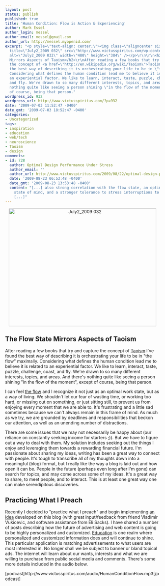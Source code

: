 ```yaml
---
layout: post
status: publish
published: true
title: 'Human Condition: Flow is Action & Experiencing'
author: Mark Essel
author_login: messel
author_email: messel@gmail.com
author_url: http://messel.myopenid.com/
excerpt: "<p style=\"text-align: center;\"><img class=\"aligncenter size-full wp-image-934\"
  title=\"July2_2009 032\" src=\"http://www.victusspiritus.com/wp-content/uploads/2009/07/July2_2009-032.JPG\"
  alt=\"July2_2009 032\" width=\"480\" height=\"384\" /></p>\r\n\r\n<h2>The Flow State
  Mirrors Aspects of Taoism</h2>\r\nAfter reading a few books that try and capture
  the concept of <a href=\"http://en.wikipedia.org/wiki/Taoism\">Taoism</a> I've found
  the best way of describing it is orchestrating your life to be in \"the flow\" maximally.
  Considering what defines the human condition lead me to believe it is related to
  an experiential factor. We like to learn, interact, taste, puzzle, challenge, coast,
  and fly. We're drawn to so many different interests, topics, and areas. And there's
  nothing quite like seeing a person shining \"in the flow of the moment\", except
  of course, being that person."
wordpress_id: 932
wordpress_url: http://www.victusspiritus.com/?p=932
date: '2009-07-03 11:52:47 -0400'
date_gmt: '2009-07-03 18:52:47 -0400'
categories:
- Uncategorized
tags:
- inspiration
- education
- web/tech
- neuroscience
- Taoism
- design
comments:
- id: 728
  author: Optimal Design Performance Under Stress
  author_email: ''
  author_url: http://www.victusspiritus.com/2009/08/22/optimal-design-performance-under-stress/
  date: '2009-08-23 06:53:48 -0400'
  date_gmt: '2009-08-23 13:53:48 -0400'
  content: "[...] also strong correlation with the flow state, an optimal working
    state of mind, and a stronger tolerance to stress interruptions to JT. In the
    [...]"
---
```

<p style="text-align: center;"><img class="aligncenter size-full wp-image-934" title="July2_2009 032" src="http://www.victusspiritus.com/wp-content/uploads/2009/07/July2_2009-032.JPG" alt="July2_2009 032" width="480" height="384" /></p>
<h2>The Flow State Mirrors Aspects of Taoism</h2>
<p>After reading a few books that try and capture the concept of <a href="http://en.wikipedia.org/wiki/Taoism">Taoism</a> I've found the best way of describing it is orchestrating your life to be in "the flow" maximally. Considering what defines the human condition lead me to believe it is related to an experiential factor. We like to learn, interact, taste, puzzle, challenge, coast, and fly. We're drawn to so many different interests, topics, and areas. And there's nothing quite like seeing a person shining "in the flow of the moment", except of course, being that person.<a id="more"></a><a id="more-932"></a></p>
<p>I can feel <a href="http://www.victusspiritus.com/2009/06/05/seek-the-flow-state-to-maximize-satisfaction-and-productivity/">the flow</a> and I recognize it not just as an optimal work state, but as a way of living. We shouldn't let our fear of wasting time, or working too hard, or missing out on something, or just sitting still, to prevent us from enjoying every moment that we are able to. It's frustrating and a little sad sometimes because we can't always remain in this frame of mind. As much as we try, we are grounded by deadlines and responsibilities that beckon our attention, as well as an unending number of distractions.</p>
<p>There are some issues that we may not necessarily be happy about (our reliance on constantly seeking income for starters ;)). But we have to figure out a way to deal with them. My solution includes seeking out the things I enjoy and leveraging them towards a rewarding financial future. I'm passionate about sharing my ideas, writing has been a great way to connect with people. It's tough to transcribe all of my thoughts down into a meaningful (blog) format, but I really like the way a blog is laid out and how open it can be. People in the future (perhaps even long after I'm gone) can search for topics, and may come across some of my ideas. It's a great way to share, to meet people, and to interact. This is at least one great way one can make serendipitous discoveries.</p>
<h2>Practicing What I Preach</h2>
<p>Recently I decided to "practice what I preach" and begin implementing <a href="http://www.victusspiritus.com/2009/06/23/notional-framework-for-monetization-web2010/">an idea</a> developed on this blog (with great input/feedback from friend Vladimir Vukicevic, and software assistance from Eli Sacks). I have shared a number of posts describing how the future of advertising and web content is going to be highly personalized and customized. <a href="http://www.unionsquareventures.com/2009/03/hacking_educati.html">Education</a> is one realm where personalized and customized information does and will continue to shine. This particular application is matching advertisements to what users are most interested in. No longer shall we be subject to banner or bland topical ads. The internet will learn about our wants, interests and what we are willing to purchase from public social media and comments. There's some more details included in the audio below.</p>
<p>[podcast]http://www.victusspiritus.com/audio/HumanConditionFlow.mp3[/podcast]</p>
<h6 class="zemanta-related-title" style="font-size: 1em;"><span style="font-weight: normal;"><br />
<strong><br />
</strong></span></h6>
<div class="zemanta-pixie" style="margin-top: 10px; height: 15px;"><span class="zem-script more-related pretty-attribution"><script src="http://static.zemanta.com/readside/loader.js" type="text/javascript"></script></span></div>
